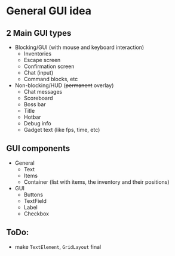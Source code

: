 # General GUI idea

## 2 Main GUI types

- Blocking/GUI (with mouse and keyboard interaction)
  - Inventories
  - Escape screen
  - Confirmation screen
  - Chat (input)
  - Command blocks, etc
- Non-blocking/HUD (~~permanent~~ overlay)
  - Chat messages
  - Scoreboard
  - Boss bar
  - Title
  - Hotbar
  - Debug info
  - Gadget text (like fps, time, etc)

## GUI components

- General
  - Text
  - Items
  - Container (list with items, the inventory and their positions)
- GUI
  - Buttons
  - TextField
  - Label
  - Checkbox

## ToDo:

- make `TextElement`, `GridLayout` final
